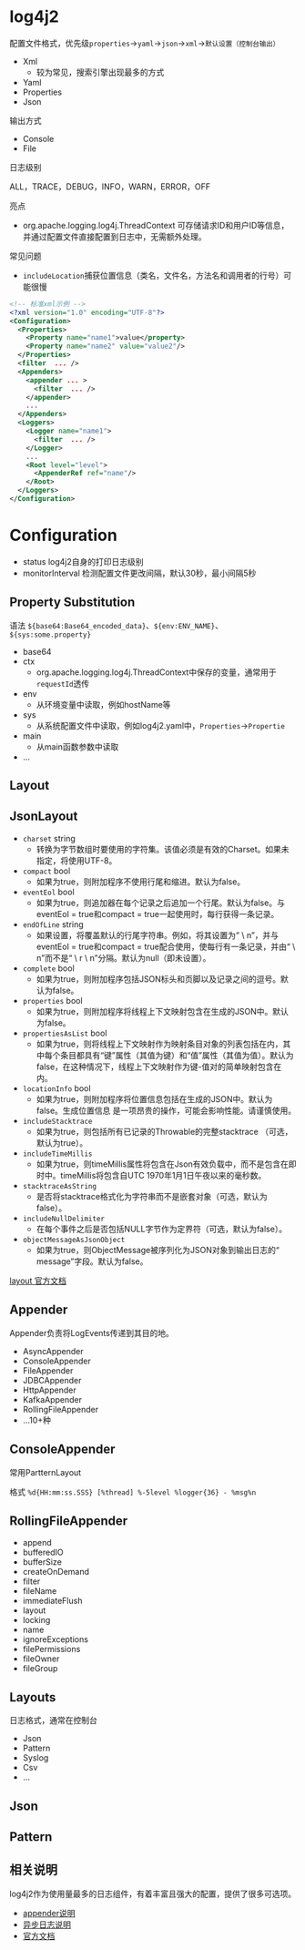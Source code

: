 # log4j2

配置文件格式，优先级`properties`->`yaml`->`json`->`xml`->`默认设置（控制台输出）`

- Xml
  - 较为常见，搜索引擎出现最多的方式
- Yaml
- Properties
- Json

输出方式

- Console
- File

日志级别

ALL，TRACE，DEBUG，INFO，WARN，ERROR，OFF


亮点

- org.apache.logging.log4j.ThreadContext 可存储请求ID和用户ID等信息，并通过配置文件直接配置到日志中，无需额外处理。

常见问题

- `includeLocation`捕获位置信息（类名，文件名，方法名和调用者的行号）可能很慢

```xml
<!-- 标准xml示例 -->
<?xml version="1.0" encoding="UTF-8"?>
<Configuration>
  <Properties>
    <Property name="name1">value</property>
    <Property name="name2" value="value2"/>
  </Properties>
  <filter  ... />
  <Appenders>
    <appender ... >
      <filter  ... />
    </appender>
    ...
  </Appenders>
  <Loggers>
    <Logger name="name1">
      <filter  ... />
    </Logger>
    ...
    <Root level="level">
      <AppenderRef ref="name"/>
    </Root>
  </Loggers>
</Configuration>
```

# Configuration

- status log4j2自身的打印日志级别
- monitorInterval 检测配置文件更改间隔，默认30秒，最小间隔5秒

## Property Substitution

语法 `${base64:Base64_encoded_data}`、`${env:ENV_NAME}`、`${sys:some.property}`

- base64
- ctx
  - org.apache.logging.log4j.ThreadContext中保存的变量，通常用于`requestId`透传
- env
  - 从环境变量中读取，例如hostName等
- sys
  - 从系统配置文件中读取，例如log4j2.yaml中，`Properties`->`Propertie`
- main
  - 从main函数参数中读取
- ...

## Layout

## JsonLayout

- `charset` string
  - 转换为字节数组时要使用的字符集。该值必须是有效的Charset。如果未指定，将使用UTF-8。
- `compact` bool
  - 如果为true，则附加程序不使用行尾和缩进。默认为false。
- `eventEol` bool
  - 如果为true，则追加器在每个记录之后追加一个行尾。默认为false。与eventEol = true和compact = true一起使用时，每行获得一条记录。
- `endOfLine` string
  - 如果设置，将覆盖默认的行尾字符串。例如，将其设置为“ \ n”，并与eventEol = true和compact = true配合使用，使每行有一条记录，并由“ \ n”而不是“ \ r \ n”分隔。默认为null（即未设置）。
- `complete` bool
  - 如果为true，则附加程序包括JSON标头和页脚以及记录之间的逗号。默认为false。
- `properties` bool
  - 如果为true，则附加程序将线程上下文映射包含在生成的JSON中。默认为false。
- `propertiesAsList` bool
  - 如果为true，则将线程上下文映射作为映射条目对象的列表包括在内，其中每个条目都具有“键”属性（其值为键）和“值”属性（其值为值）。默认为false，在这种情况下，线程上下文映射作为键-值对的简单映射包含在内。
- `locationInfo` bool
  - 如果为true，则附加程序将位置信息包括在生成的JSON中。默认为false。生成位置信息 是一项昂贵的操作，可能会影响性能。请谨慎使用。
- `includeStacktrace`
  - 如果为true，则包括所有已记录的Throwable的完整stacktrace （可选，默认为true）。
- `includeTimeMillis`
  - 如果为true，则timeMillis属性将包含在Json有效负载中，而不是包含在即时中。timeMillis将包含自UTC 1970年1月1日午夜以来的毫秒数。
- `stacktraceAsString`
  - 是否将stacktrace格式化为字符串而不是嵌套对象（可选，默认为false）。
- `includeNullDelimiter`
  - 在每个事件之后是否包括NULL字节作为定界符（可选，默认为false）。
- `objectMessageAsJsonObject`
  - 如果为true，则ObjectMessage被序列化为JSON对象到输出日志的“ message”字段。默认为false。

[layout 官方文档](https://logging.apache.org/log4j/2.x/manual/layouts.html)


## Appender

Appender负责将LogEvents传递到其目的地。

- AsyncAppender
- ConsoleAppender
- FileAppender
- JDBCAppender
- HttpAppender
- KafkaAppender
- RollingFileAppender
- ...10+种

## ConsoleAppender

常用PartternLayout

格式
`%d{HH:mm:ss.SSS} [%thread] %-5level %logger{36} - %msg%n`

## RollingFileAppender

- append
- bufferedIO
- bufferSize
- createOnDemand
- filter
- fileName
- immediateFlush
- layout
- locking
- name
- ignoreExceptions
- filePermissions
- fileOwner
- fileGroup


## Layouts

日志格式，通常在控制台

- Json
- Pattern
- Syslog
- Csv
- ...

## Json

## Pattern


## 相关说明

log4j2作为使用量最多的日志组件，有着丰富且强大的配置，提供了很多可选项。

- [appender说明](https://logging.apache.org/log4j/2.x/manual/appenders.html)
- [异步日志说明](https://logging.apache.org/log4j/2.x/manual/async.html)
- [官方文档](https://logging.apache.org/log4j/2.x/manual/configuration.html)
